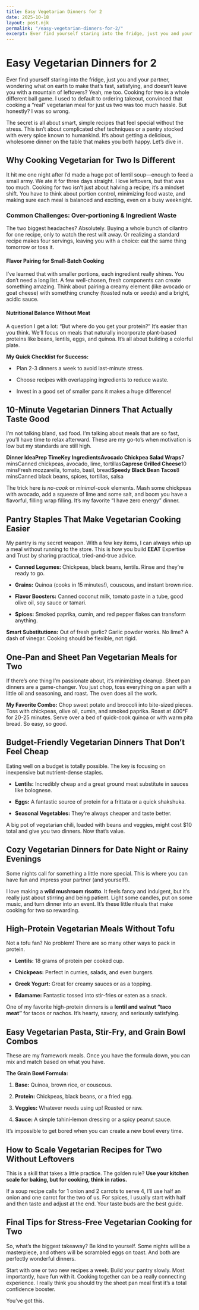 ```yaml
---
title: Easy Vegetarian Dinners for 2
date: 2025-10-18
layout: post.njk
permalink: "/easy-vegetarian-dinners-for-2/"
excerpt: Ever find yourself staring into the fridge, just you and your partner, wondering what on earth to make that’s fast, satisfying, and doesn’t leave you with a
---
```


Easy Vegetarian Dinners for 2
=============================

Ever find yourself staring into the fridge, just you and your partner, wondering what on earth to make that’s fast, satisfying, and doesn’t leave you with a mountain of leftovers? Yeah, me too. Cooking for two is a whole different ball game. I used to default to ordering takeout, convinced that cooking a “real” vegetarian meal for just us two was too much hassle. But honestly? I was so wrong.

The secret is all about smart, simple recipes that feel special without the stress. This isn’t about complicated chef techniques or a pantry stocked with every spice known to humankind. It’s about getting a delicious, wholesome dinner on the table that makes you both happy. Let’s dive in.

Why Cooking Vegetarian for Two Is Different
-------------------------------------------

It hit me one night after I’d made a huge pot of lentil soup—enough to feed a small army. We ate it for three days straight. I love leftovers, but that was too much. Cooking for two isn’t just about halving a recipe; it’s a mindset shift. You have to think about portion control, minimizing food waste, and making sure each meal is balanced and exciting, even on a busy weeknight.

### Common Challenges: Over-portioning & Ingredient Waste

The two biggest headaches? Absolutely. Buying a whole bunch of cilantro for one recipe, only to watch the rest wilt away. Or realizing a standard recipe makes four servings, leaving you with a choice: eat the same thing tomorrow or toss it.

#### Flavor Pairing for Small-Batch Cooking

I’ve learned that with smaller portions, each ingredient really shines. You don’t need a long list. A few well-chosen, fresh components can create something amazing. Think about pairing a creamy element (like avocado or goat cheese) with something crunchy (toasted nuts or seeds) and a bright, acidic sauce.

#### Nutritional Balance Without Meat

A question I get a lot: “But where do you get your protein?” It’s easier than you think. We’ll focus on meals that naturally incorporate plant-based proteins like beans, lentils, eggs, and quinoa. It’s all about building a colorful plate.

**My Quick Checklist for Success:**

*    Plan 2-3 dinners a week to avoid last-minute stress.
    
*    Choose recipes with overlapping ingredients to reduce waste.
    
*    Invest in a good set of smaller pans it makes a huge difference!
    

10-Minute Vegetarian Dinners That Actually Taste Good
-----------------------------------------------------

I’m not talking bland, sad food. I’m talking about meals that are so fast, you’ll have time to relax afterward. These are my go-to’s when motivation is low but my standards are still high.

**Dinner IdeaPrep TimeKey IngredientsAvocado Chickpea Salad Wraps**7 minsCanned chickpeas, avocado, lime, tortillas**Caprese Grilled Cheese**10 minsFresh mozzarella, tomato, basil, bread**Speedy Black Bean Tacos**8 minsCanned black beans, spices, tortillas, salsa

The trick here is _no-cook_ or _minimal-cook_ elements. Mash some chickpeas with avocado, add a squeeze of lime and some salt, and boom you have a flavorful, filling wrap filling. It’s my favorite “I have zero energy” dinner.

Pantry Staples That Make Vegetarian Cooking Easier
--------------------------------------------------

My pantry is my secret weapon. With a few key items, I can always whip up a meal without running to the store. This is how you build **EEAT** Expertise and Trust by sharing practical, tried-and-true advice.

*   **Canned Legumes:** Chickpeas, black beans, lentils. Rinse and they’re ready to go.
    
*   **Grains:** Quinoa (cooks in 15 minutes!), couscous, and instant brown rice.
    
*   **Flavor Boosters:** Canned coconut milk, tomato paste in a tube, good olive oil, soy sauce or tamari.
    
*   **Spices:** Smoked paprika, cumin, and red pepper flakes can transform anything.
    

**Smart Substitutions:** Out of fresh garlic? Garlic powder works. No lime? A dash of vinegar. Cooking should be flexible, not rigid.

One-Pan and Sheet Pan Vegetarian Meals for Two
----------------------------------------------

If there’s one thing I’m passionate about, it’s minimizing cleanup. Sheet pan dinners are a game-changer. You just chop, toss everything on a pan with a little oil and seasoning, and roast. The oven does all the work.

**My Favorite Combo:** Chop sweet potato and broccoli into bite-sized pieces. Toss with chickpeas, olive oil, cumin, and smoked paprika. Roast at 400°F for 20-25 minutes. Serve over a bed of quick-cook quinoa or with warm pita bread. So easy, so good.

Budget-Friendly Vegetarian Dinners That Don’t Feel Cheap
--------------------------------------------------------

Eating well on a budget is totally possible. The key is focusing on inexpensive but nutrient-dense staples.

*   **Lentils:** Incredibly cheap and a great ground meat substitute in sauces like bolognese.
    
*   **Eggs:** A fantastic source of protein for a frittata or a quick shakshuka.
    
*   **Seasonal Vegetables:** They’re always cheaper and taste better.
    

A big pot of vegetarian chili, loaded with beans and veggies, might cost $10 total and give you two dinners. Now that’s value.

Cozy Vegetarian Dinners for Date Night or Rainy Evenings
--------------------------------------------------------

Some nights call for something a little more special. This is where you can have fun and impress your partner (and yourself!).

I love making a **wild mushroom risotto**. It feels fancy and indulgent, but it’s really just about stirring and being patient. Light some candles, put on some music, and turn dinner into an event. It’s these little rituals that make cooking for two so rewarding.

High-Protein Vegetarian Meals Without Tofu
------------------------------------------

Not a tofu fan? No problem! There are so many other ways to pack in protein.

*   **Lentils:** 18 grams of protein per cooked cup.
    
*   **Chickpeas:** Perfect in curries, salads, and even burgers.
    
*   **Greek Yogurt:** Great for creamy sauces or as a topping.
    
*   **Edamame:** Fantastic tossed into stir-fries or eaten as a snack.
    

One of my favorite high-protein dinners is a **lentil and walnut “taco meat”** for tacos or nachos. It’s hearty, savory, and seriously satisfying.

Easy Vegetarian Pasta, Stir-Fry, and Grain Bowl Combos
------------------------------------------------------

These are my framework meals. Once you have the formula down, you can mix and match based on what you have.

**The Grain Bowl Formula:**

1.  **Base:** Quinoa, brown rice, or couscous.
    
2.  **Protein:** Chickpeas, black beans, or a fried egg.
    
3.  **Veggies:** Whatever needs using up! Roasted or raw.
    
4.  **Sauce:** A simple tahini-lemon dressing or a spicy peanut sauce.
    

It’s impossible to get bored when you can create a new bowl every time.

How to Scale Vegetarian Recipes for Two Without Leftovers
---------------------------------------------------------

This is a skill that takes a little practice. The golden rule? **Use your kitchen scale for baking, but for cooking, think in ratios.**

If a soup recipe calls for 1 onion and 2 carrots to serve 4, I’ll use half an onion and one carrot for the two of us. For spices, I usually start with half and then taste and adjust at the end. Your taste buds are the best guide.

Final Tips for Stress-Free Vegetarian Cooking for Two
-----------------------------------------------------

So, what’s the biggest takeaway? Be kind to yourself. Some nights will be a masterpiece, and others will be scrambled eggs on toast. And both are perfectly wonderful dinners.

Start with one or two new recipes a week. Build your pantry slowly. Most importantly, have fun with it. Cooking together can be a really connecting experience. I really think you should try the sheet pan meal first it’s a total confidence booster.

You’ve got this.
